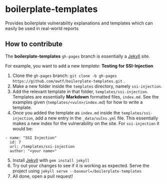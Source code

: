 # boilerplate-templates
Provides boilerplate vulnerability explanations and templates which can easily be used in real-world reports

## How to contribute

The **boilerplate-templates** `gh-pages` branch is essentially a [Jekyll](http://jekyllrb.com/) site.

For example, you want to add a new *template*: **Testing for SSI-Injection**

1. Clone the `gh-pages` branch: `git clone -b gh-pages https://github.com/owtf/boilerplate-templates.git` .
2. Make a new folder inside the `templates` directory, namely `ssi-injection`.
3. Add the relevant template in that folder, `templates/ssi-injection`. Templates are essentially **Markdown** formatted files, `index.md`. See the examples given (`templates/<vuln>/index.md`) for how to write a template.
4. Once you added the template as `index.md` inside the `templates/ssi-injection`, add a new entry in the `_data/vulns.yml` file. This essentially makes a new index for the vulnerability on the site.
For `ssi-injection` it would be: 

  ```
  - name: "SSI Injection"
    id: 7
    url: /templates/ssi-injection
    author: "<your name>"
  ```

5. Install [Jekyll](http://jekyllrb.com/) with `gem install jekyll`
6. Try out your changes to see if it is working as expected. Serve the project using `jekyll serve --baseurl=/boilerplate-templates` 
7. All done, open a pull request!
